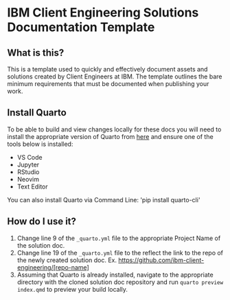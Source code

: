 # IBM Client Engineering Solutions Documentation Template

## What is this?
This is a template used to quickly and effectively document assets and solutions created by Client Engineers at IBM. The template outlines the bare minimum requirements that must be documented when publishing your work.

## Install Quarto
To be able to build and view changes locally for these docs you will need to install the appropriate version of Quarto from [here](https://quarto.org/docs/get-started/) and ensure one of the tools below is installed:
* VS Code
* Jupyter
* RStudio
* Neovim
* Text Editor

You can also install Quarto via Command Line: 'pip install quarto-cli'


## How do I use it?
1. Change line 9 of the `_quarto.yml` file to the appropriate Project Name of the solution doc.
2. Change line 19 of the `_quarto.yml` file to the reflect the link to the repo of the newly created solution doc. Ex. https://github.com/ibm-client-engineering/[repo-name]
3. Assuming that Quarto is already installed, navigate to the appropriate directory with the cloned solution doc repository and run `quarto preview index.qmd` to preview your build locally.
